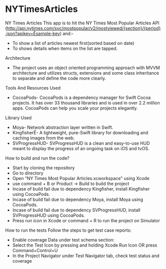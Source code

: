 # NYTimesArticles
NY Times Articles
This app is to hit the NY Times Most Popular Articles API (http://api.nytimes.com/svc/mostpopular/v2/mostviewed/{section}/{period}.json?apikey=Êsample-key) and:-
* To show a list of articles newest first(sorted based on date)
* To shows details when items on the list are tapped.


Architecture
* The project uses an object oriented programming approach with MVVM architecture and utilizes structs, extensions and some class inheritance to separate and define the code more clearly.


Tools And Resources Used
* CocoaPods- CocoaPods is a dependency manager for Swift Cocoa projects. It has over 33 thousand libraries and is used in over 2.2 million apps. CocoaPods can help you scale your projects elegantly.


Library Used
* Moya- Network abstraction layer written in Swift.
* KingfisherÊ- A lightweight, pure-Swift library for downloading and caching images from the web.
* SVProgressHUD- SVProgressHUD is a clean and easy-to-use HUD meant to display the progress of an ongoing task on iOS and tvOS.



How to build and run the code?
* Start by cloning the repository
* Go to directory
* Open "NY Times Most Popular Articles.xcworkspace" using Xcode
* use command + B or Product -> Build to build the project
* Incase of build fail due to dependency Kingfisher, install Kingfisher using CocoaPods.
* Incase of build fail due to dependency Moya, install Moya using CocoaPods.
* Incase of build fail due to dependency SVProgressHUD, install SVProgressHUD using CocoaPods.
* Press run icon in Xcode or command + R to run the project on Simulator


How to run the tests
Follow the steps to get test case reports:
* Enable coverage Data under test schema section:
* Select the Test Icon by pressing and holding Xcode Run Icon OR press Command+Control+U
* In the Project Navigator under Test Navigator tab, check test status and coverage

